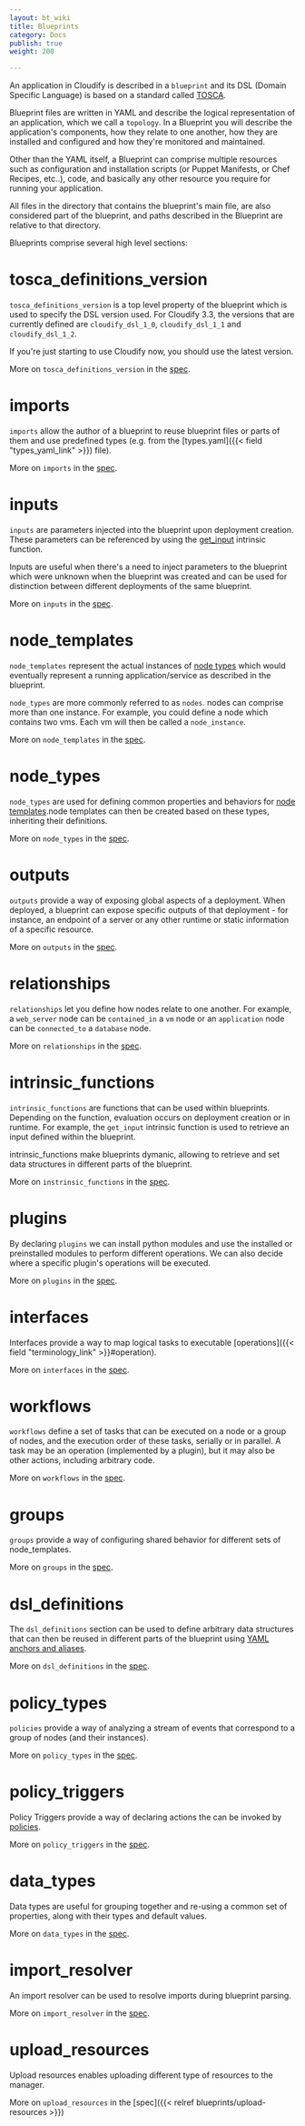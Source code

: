 ```yaml
---
layout: bt_wiki
title: Blueprints
category: Docs
publish: true
weight: 200

---
```


An application in Cloudify is described in a `blueprint` and its DSL (Domain Specific Language) is based on a standard called [TOSCA](https://www.oasis-open.org/committees/tosca/).

Blueprint files are written in YAML and describe the logical representation of an application, which we call a `topology`. In a Blueprint you will describe the application's components, how they relate to one another, how they are installed and configured and how they're monitored and maintained.

Other than the YAML itself, a Blueprint can comprise multiple resources such as configuration and installation scripts (or Puppet Manifests, or Chef Recipes, etc..), code, and basically any other resource you require for running your application.

All files in the directory that contains the blueprint's main file, are also considered part of the blueprint, and paths described in the Blueprint are relative to that directory.

Blueprints comprise several high level sections:

# tosca_definitions_version

`tosca_definitions_version` is a top level property of the blueprint which is used to specify the DSL version used.
For Cloudify 3.3, the versions that are currently defined are `cloudify_dsl_1_0`, `cloudify_dsl_1_1` and `cloudify_dsl_1_2`.

If you're just starting to use Cloudify now, you should use the latest version.

More on `tosca_definitions_version` in the [spec](blueprints-spec-versioning.html).


# imports

`imports` allow the author of a blueprint to reuse blueprint files or parts of them and use predefined types (e.g. from the [types.yaml]({{< field "types_yaml_link" >}}) file).

More on `imports` in the [spec](blueprints-spec-imports.html).


# inputs

`inputs` are parameters injected into the blueprint upon deployment creation. These parameters can be referenced by using the [get_input](blueprints-spec-intrinsic-functions.html#get_input) intrinsic function.

Inputs are useful when there's a need to inject parameters to the blueprint which were unknown when the blueprint was created and can be used for distinction between different deployments of the same blueprint.

More on `inputs` in the [spec](blueprints-spec-inputs.html).


# node_templates

`node_templates` represent the actual instances of [node types](blueprints-spec-node-types.html) which would eventually represent a running application/service as described in the blueprint.

`node_types` are more commonly referred to as `nodes`. nodes can comprise more than one instance. For example, you could define a node which contains two vms. Each vm will then be called a `node_instance`.


More on `node_templates` in the [spec](blueprints-spec-node-templates.html).


# node_types

`node_types` are used for defining common properties and behaviors for [node templates](blueprints-spec-node-templates.html).node templates can then be created based on these types, inheriting their definitions.

More on `node_types` in the [spec](blueprints-spec-node-types.html).


# outputs

`outputs` provide a way of exposing global aspects of a deployment. When deployed, a blueprint can expose specific outputs of that deployment - for instance, an endpoint of a server or any other runtime or static information of a specific resource.

More on `outputs` in the [spec](blueprints-spec-outputs.html).


# relationships

`relationships` let you define how nodes relate to one another. For example, a `web_server` node can be `contained_in` a `vm` node or an `application` node can be `connected_to` a `database` node.

More on `relationships` in the [spec](blueprints-spec-relationships.html).


# intrinsic_functions

`intrinsic_functions` are functions that can be used within blueprints. Depending on the function, evaluation occurs on deployment creation or in runtime. For example, the `get_input` intrinsic function is used to retrieve an input defined within the blueprint.

intrinsic_functions make blueprints dymanic, allowing to retrieve and set data structures in different parts of the blueprint.

More on `instrinsic_functions` in the [spec](blueprints-spec-intrinsic-functions.html).


# plugins

By declaring `plugins` we can install python modules and use the installed or preinstalled modules to perform different operations. We can also decide where a specific plugin's operations will be executed.

More on `plugins` in the [spec](blueprints-spec-plugins.html).


# interfaces

Interfaces provide a way to map logical tasks to executable [operations]({{< field "terminology_link" >}}#operation).

More on `interfaces` in the [spec](blueprints-spec-interfaces.html).


# workflows

`workflows` define a set of tasks that can be executed on a node or a group of nodes, and the execution order of these tasks, serially or in parallel. A task may be an operation (implemented by a plugin), but it may also be other actions, including arbitrary code.

More on `workflows` in the [spec](blueprints-spec-workflows.html).


# groups

`groups` provide a way of configuring shared behavior for different sets of node_templates.

More on `groups` in the [spec](blueprints-spec-groups.html).


# dsl_definitions

The `dsl_definitions` section can be used to define arbitrary data structures that can then be reused in different parts of the blueprint using [YAML anchors and aliases](https://gist.github.com/ddlsmurf/1590434).

More on `dsl_definitions` in the [spec](blueprints-spec-dsl-definitions.html).


# policy_types

`policies` provide a way of analyzing a stream of events that correspond to a group of nodes (and their instances).

More on `policy_types` in the [spec](blueprints-spec-policy-types.html).


# policy_triggers

Policy Triggers provide a way of declaring actions the can be invoked by [policies](#policy_types).

More on `policy_triggers` in the [spec](blueprints-spec-policy-triggers.html).


# data_types

Data types are useful for grouping together and re-using a common set of properties, along with their types and default values.

More on `data_types` in the [spec](blueprints-spec-data-types.html).


# import_resolver

An import resolver can be used to resolve imports during blueprint parsing.

More on `import_resolver` in the [spec](blueprints-spec-import-resolver.html).


# upload_resources

Upload resources enables uploading different type of resources to the manager.

More on `upload_resources` in the [spec]({{< relref blueprints/upload-resources >}})
